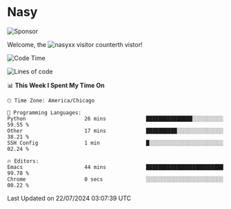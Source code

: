 # Nasy

<!--
<p align="center">
<img height="200" src="https://github-readme-stats.vercel.app/api?username=nasyxx&count_private=true&show_icons=true&theme=dracula&include_all_commits=true"/>
<img height="200" src="https://github-readme-stats.vercel.app/api/top-langs/?username=nasyxx&theme=dracula&hide=html,jupyter+notebook&count_private=true&show_icons=true"/>
</p>

  
----------------
-->

![Sponsor](https://img.shields.io/static/v1.svg?label=Sponsor&message=%E2%9D%A4&logo=GitHub&style=flat&color=pink)
 
Welcome, the ![nasyxx visitor counter](https://count.getloli.com/get/@nasyxx?theme=rule34)th vistor!
 
<!--START_SECTION:waka-->
![Code Time](http://img.shields.io/badge/Code%20Time-4%2C544%20hrs%2010%20mins-blue)

![Lines of code](https://img.shields.io/badge/From%20Hello%20World%20I%27ve%20Written-0%20lines%20of%20code-blue)

📊 **This Week I Spent My Time On** 

```text
🕑︎ Time Zone: America/Chicago

💬 Programming Languages: 
Python                   26 mins             ███████████████░░░░░░░░░░   59.55 % 
Other                    17 mins             ██████████░░░░░░░░░░░░░░░   38.21 % 
SSH Config               1 min               █░░░░░░░░░░░░░░░░░░░░░░░░   02.24 % 

🔥 Editors: 
Emacs                    44 mins             █████████████████████████   99.78 % 
Chrome                   0 secs              ░░░░░░░░░░░░░░░░░░░░░░░░░   00.22 % 
```


 Last Updated on 22/07/2024 03:07:39 UTC
<!--END_SECTION:waka-->

<!-- ![visitors](https://visitor-badge.laobi.icu/badge?page_id=nasyxx.nasyxx) -->

